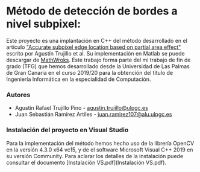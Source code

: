 <h1>Método de detección de bordes a nivel subpixel:</h1>

Este proyecto es una implantación en C++ del método desarrollado en el artículo ["Accurate subpixel edge location based on partial area effect"](https://www.sciencedirect.com/science/article/abs/pii/S0262885612001850) escrito por Agustín Trujillo et al. Su implementación en Matlab se puede descargar de [MathWroks](https://es.mathworks.com/matlabcentral/fileexchange/48908-accurate-subpixel-edge-location). Este trabajo forma parte del mi trabajo de fin de grado (TFG) que hemos desarrollado desde la Universidad de Las Palmas de Gran Canaria en el curso 2019/20 para la obtención del título de Ingeniería Informática en la especialidad de Computación.

<h3>Autores</h3>

- Agustín Rafael Trujillo Pino - <agustin.trujillo@ulpgc.es>
- Juan Sebastián Ramírez Artiles - <juan.ramirez107@alu.ulpgc.es>

<h3>Instalación del proyecto en Visual Studio</h3>

Para la implementación del método hemos hecho uso de la librería OpenCV en la versión 4.3.0 x64 vc15, y de el software Microsoft Visual C++ 2019 en su versión Community. Para aclarar los detalles de la instalación puede consultar el documento [Instalación VS.pdf](Instalación VS.pdf).

